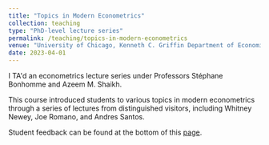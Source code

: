 ```yaml
---
title: "Topics in Modern Econometrics"
collection: teaching
type: "PhD-level lecture series"
permalink: /teaching/topics-in-modern-econometrics
venue: "University of Chicago, Kenneth C. Griffin Department of Economics"
date: 2023-04-01
---
```


I TA'd an econometrics lecture series under Professors Stéphane Bonhomme and Azeem M. Shaikh.

This course introduced students to various topics in modern econometrics through
a series of lectures from distinguished visitors, including Whitney Newey, Joe Romano, and Andres Santos.

Student feedback can be found at the bottom of this [page](/files/Course-Feedback/Topics-in-Modern-Econometrics-Course-Feedback-2023.pdf).